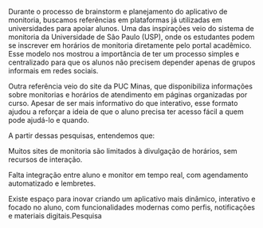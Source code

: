 Durante o processo de brainstorm e planejamento do aplicativo de monitoria, buscamos referências em plataformas já utilizadas em universidades para apoiar alunos. Uma das inspirações veio do sistema de monitoria da Universidade de São Paulo (USP), onde os estudantes podem se inscrever em horários de monitoria diretamente pelo portal acadêmico. Esse modelo nos mostrou a importância de ter um processo simples e centralizado para que os alunos não precisem depender apenas de grupos informais em redes sociais.

Outra referência veio do site da PUC Minas, que disponibiliza informações sobre monitorias e horários de atendimento em páginas organizadas por curso. Apesar de ser mais informativo do que interativo, esse formato ajudou a reforçar a ideia de que o aluno precisa ter acesso fácil a quem pode ajudá-lo e quando.

A partir dessas pesquisas, entendemos que:

Muitos sites de monitoria são limitados à divulgação de horários, sem recursos de interação.

Falta integração entre aluno e monitor em tempo real, com agendamento automatizado e lembretes.

Existe espaço para inovar criando um aplicativo mais dinâmico, interativo e focado no aluno, com funcionalidades modernas como perfis, notificações e materiais digitais.Pesquisa

